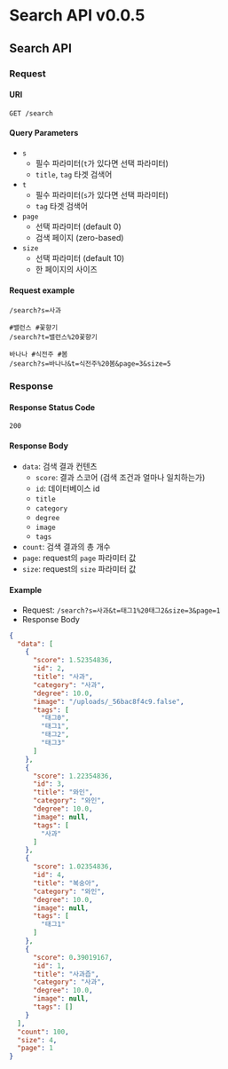# Search API v0.0.5

## Search API
### Request
#### URI
`GET /search`
#### Query Parameters
* `s`
    * 필수 파라미터(`t`가 있다면 선택 파라미터)
    * `title`, `tag` 타겟 검색어
* `t`
    * 필수 파라미터(`s`가 있다면 선택 파라미터)
    * `tag` 타겟 검색어
* `page`
    * 선택 파라미터 (default 0)
    * 검색 페이지 (zero-based)
* `size`
    * 선택 파라미터 (default 10)
    * 한 페이지의 사이즈

#### Request example
```
/search?s=사과
```
```
#밸런스 #꽃향기
/search?t=밸런스%20꽃향기
```
```
바나나 #식전주 #봄
/search?s=바나나&t=식전주%20봄&page=3&size=5
```

### Response

#### Response Status Code
`200`
#### Response Body
* `data`: 검색 결과 컨텐츠
    * `score`: 결과 스코어 (검색 조건과 얼마나 일치하는가)
    * `id`: 데이터베이스 id
    * `title`
    * `category`
    * `degree`
    * `image`
    * `tags`
* `count`: 검색 결과의 총 개수
* `page`: request의 `page` 파라미터 값
* `size`: request의 `size` 파라미터 값

#### Example
* Request: `/search?s=사과&t=태그1%20태그2&size=3&page=1`
* Response Body
```json
{
  "data": [
    {
      "score": 1.52354836,
      "id": 2,
      "title": "사과",
      "category": "사과",
      "degree": 10.0,
      "image": "/uploads/_56bac8f4c9.false",
      "tags": [
        "태그0",
        "태그1",
        "태그2",
        "태그3"
      ]
    },
    {
      "score": 1.22354836,
      "id": 3,
      "title": "와인",
      "category": "와인",
      "degree": 10.0,
      "image": null,
      "tags": [
        "사과"
      ]
    },
    {
      "score": 1.02354836,
      "id": 4,
      "title": "복숭아",
      "category": "와인",
      "degree": 10.0,
      "image": null,
      "tags": [
        "태그1"
      ]
    },
    {
      "score": 0.39019167,
      "id": 1,
      "title": "사과즙",
      "category": "사과",
      "degree": 10.0,
      "image": null,
      "tags": []
    }
  ],
  "count": 100,
  "size": 4,
  "page": 1
}
```